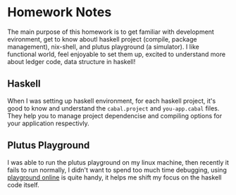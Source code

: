 # Homework Notes
The main purpose of this homework is to get familiar with development evironment, get to know aboutl haskell project (compile, package management), nix-shell, and plutus playground (a simulator). I like functional world, feel enjoyable to set them up, excited to understand more about ledger code, data structure in haskell!

## Haskell 
When I was setting up haskell environment, for each haskell project, it's good to know and understand the `cabal.project` and `you-app.cabal` files. 
They help you to manage project dependencise and compiling options for your application respectivly.

## Plutus Playground
I was able to run the plutus playground on my linux machine, then recently it fails to run normally, I didn't want to spend too much time debugging, using [playground online](https://playground.plutus.iohkdev.io/) is quite handy, it helps me shift my focus on the haskell code itself.
